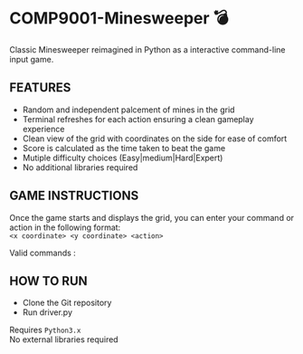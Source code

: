 # COMP9001-Minesweeper 💣 
Classic Minesweeper reimagined in Python as a interactive command-line input game. 

## FEATURES
- Random and independent palcement of mines in the grid
- Terminal refreshes for each action ensuring a clean gameplay experience
- Clean view of the grid with coordinates on the side for ease of comfort
- Score is calculated as the time taken to beat the game
- Mutiple difficulty choices (Easy|medium|Hard|Expert)
- No additional libraries required

## GAME INSTRUCTIONS
Once the game starts and displays the grid, you can enter your command or action in the following format:   
`<x coordinate> <y coordinate> <action>`
  
Valid commands : 
## HOW TO RUN
- Clone the Git repository
- Run driver.py

Requires `Python3.x`    
No external libraries required 
